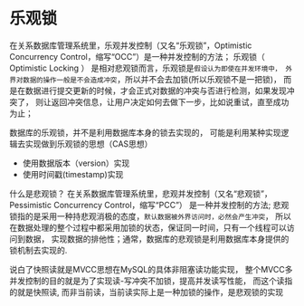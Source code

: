 

# 乐观锁

在关系数据库管理系统里，乐观并发控制（又名“乐观锁”，Optimistic Concurrency Control，缩写“OCC”）是一种并发控制的方法；
乐观锁（ Optimistic Locking ） 是相对悲观锁而言，乐观锁是`假设认为即使在并发环境中，
外界对数据的操作一般是不会造成冲突`，所以并不会去加锁(所以乐观锁不是一把锁)，
而是在数据进行提交更新的时候，才会正式对数据的冲突与否进行检测，如果发现冲突了，
则让返回冲突信息，让用户决定如何去做下一步，比如说重试，直至成功为止；

数据库的乐观锁，并不是利用数据库本身的锁去实现的，
可能是利用某种实现逻辑去实现做到乐观锁的思想（CAS思想）
 
- 使用数据版本（version）实现
- 使用时间戳(timestamp)实现


什么是悲观锁？
在关系数据库管理系统里，悲观并发控制（又名“悲观锁”，Pessimistic Concurrency Control，缩写“PCC”）
是一种并发控制的方法; 悲观锁指的是采用一种持悲观消极的态度，`默认数据被外界访问时，必然会产生冲突`，
所以在数据处理的整个过程中都采用加锁的状态，保证同一时间，只有一个线程可以访问到数据，
实现数据的排他性；通常，数据库的悲观锁是利用数据库本身提供的锁机制去实现的.






说白了快照读就是MVCC思想在MySQL的具体非阻塞读功能实现，
整个MVCC多并发控制的目的就是为了实现读-写冲突不加锁，提高并发读写性能，
而这个读指的就是快照读, 而非当前读，当前读实际上是一种加锁的操作，是悲观锁的实现



